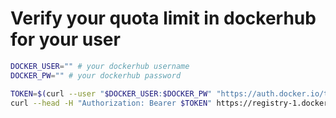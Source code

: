 # Verify your quota limit in dockerhub for your user

```bash
DOCKER_USER="" # your dockerhub username
DOCKER_PW="" # your dockerhub password

TOKEN=$(curl --user "$DOCKER_USER:$DOCKER_PW" "https://auth.docker.io/token?service=registry.docker.io&scope=repository:ratelimitpreview/test:pull" | jq -r .token)
curl --head -H "Authorization: Bearer $TOKEN" https://registry-1.docker.io/v2/ratelimitpreview/test/manifests/latest
```
